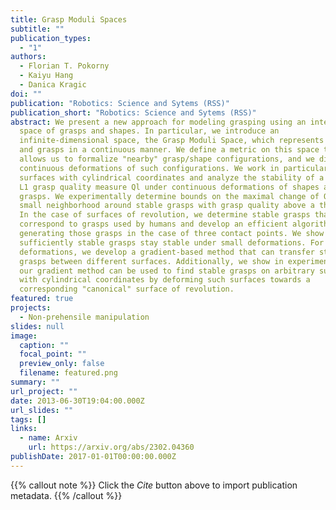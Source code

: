 ```yaml
---
title: Grasp Moduli Spaces
subtitle: ""
publication_types:
  - "1"
authors:
  - Florian T. Pokorny
  - Kaiyu Hang
  - Danica Kragic
doi: ""
publication: "Robotics: Science and Sytems (RSS)"
publication_short: "Robotics: Science and Sytems (RSS)"
abstract: We present a new approach for modeling grasping using an integrated
  space of grasps and shapes. In particular, we introduce an
  infinite-dimensional space, the Grasp Moduli Space, which represents shapes
  and grasps in a continuous manner. We define a metric on this space that
  allows us to formalize "nearby" grasp/shape configurations, and we discuss
  continuous deformations of such configurations. We work in particular with
  surfaces with cylindrical coordinates and analyze the stability of a popular
  L1 grasp quality measure Ql under continuous deformations of shapes and
  grasps. We experimentally determine bounds on the maximal change of Ql in a
  small neighborhood around stable grasps with grasp quality above a threshold.
  In the case of surfaces of revolution, we determine stable grasps that
  correspond to grasps used by humans and develop an efficient algorithm for
  generating those grasps in the case of three contact points. We show that
  sufficiently stable grasps stay stable under small deformations. For larger
  deformations, we develop a gradient-based method that can transfer stable
  grasps between different surfaces. Additionally, we show in experiments that
  our gradient method can be used to find stable grasps on arbitrary surfaces
  with cylindrical coordinates by deforming such surfaces towards a
  corresponding "canonical" surface of revolution.
featured: true
projects:
  - Non-prehensile manipulation
slides: null
image:
  caption: ""
  focal_point: ""
  preview_only: false
  filename: featured.png
summary: ""
url_project: ""
date: 2013-06-30T19:04:00.000Z
url_slides: ""
tags: []
links:
  - name: Arxiv
    url: https://arxiv.org/abs/2302.04360
publishDate: 2017-01-01T00:00:00.000Z
---
```


{{% callout note %}}
Click the _Cite_ button above to import publication metadata.
{{% /callout %}}


